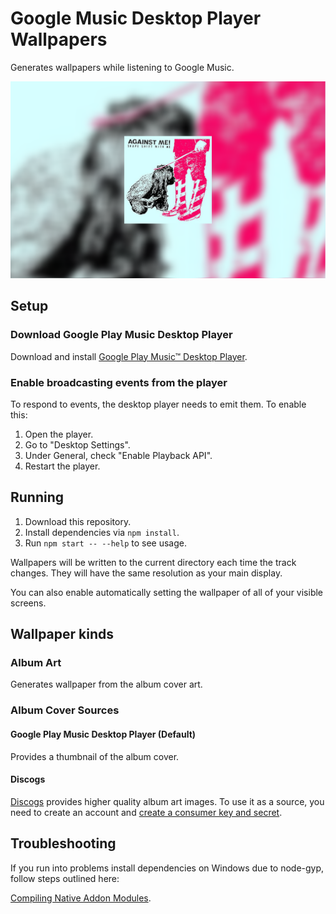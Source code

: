 # Google Music Desktop Player Wallpapers

Generates wallpapers while listening to Google Music.

![Sample Wallpaper](sample.wallpaper.png)

## Setup

### Download Google Play Music Desktop Player

Download and install [Google Play Music™ Desktop Player](https://github.com/MarshallOfSound/Google-Play-Music-Desktop-Player-UNOFFICIAL-).

### Enable broadcasting events from the player

To respond to events, the desktop player needs to emit them. To enable this:

1. Open the player.
2. Go to "Desktop Settings".
3. Under General, check "Enable Playback API".
4. Restart the player.

## Running

1. Download this repository.
2. Install dependencies via `npm install`.
3. Run `npm start -- --help` to see usage.

Wallpapers will be written to the current directory each time the track changes. They will have the same resolution as your main display.

You can also enable automatically setting the wallpaper of all of your visible screens.

## Wallpaper kinds

### Album Art

Generates wallpaper from the album cover art.

### Album Cover Sources

#### Google Play Music Desktop Player (Default)

Provides a thumbnail of the album cover.

#### Discogs

[Discogs](https://www.discogs.com/) provides higher quality album art images. To use it as a source, you need to create an account and [create a consumer key and secret](https://www.discogs.com/developers/#page:authentication).

## Troubleshooting

If you run into problems install dependencies on Windows due to node-gyp, follow steps outlined here:

[Compiling Native Addon Modules](https://github.com/Microsoft/nodejs-guidelines/blob/master/windows-environment.md#compiling-native-addon-modules).
